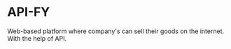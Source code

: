 # API-FY
Web-based platform where company's can sell their goods on the internet. With the help of API. 
 
